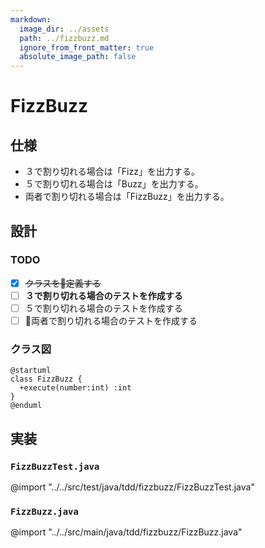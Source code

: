 ```yaml
---
markdown:
  image_dir: ../assets
  path: ../fizzbuzz.md
  ignore_from_front_matter: true
  absolute_image_path: false
---
```


# FizzBuzz
## 仕様
+ ３で割り切れる場合は「Fizz」を出力する。
+ ５で割り切れる場合は「Buzz」を出力する。
+ 両者で割り切れる場合は「FizzBuzz」を出力する。

## 設計
### TODO
+ [x] ~~クラスを定義する~~
+ [ ] **３で割り切れる場合のテストを作成する**
+ [ ] ５で割り切れる場合のテストを作成する
+ [ ] 両者で割り切れる場合のテストを作成する

### クラス図
```puml
@startuml
class FizzBuzz {
  +execute(number:int) :int
}
@enduml
```

## 実装

### `FizzBuzzTest.java`
@import "../../src/test/java/tdd/fizzbuzz/FizzBuzzTest.java"
### `FizzBuzz.java`
@import "../../src/main/java/tdd/fizzbuzz/FizzBuzz.java"

